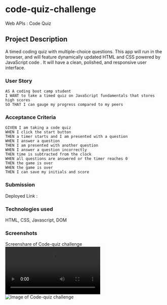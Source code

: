 # code-quiz-challenge
Web APIs : Code Quiz

## Project Description

A timed coding quiz with multiple-choice questions. This app will run in the browser, and will feature dynamically updated HTML and CSS powered by JavaScript code . It will have a clean, polished, and responsive user interface.

### User Story
```
AS A coding boot camp student
I WANT to take a timed quiz on JavaScript fundamentals that stores high scores
SO THAT I can gauge my progress compared to my peers

```

### Acceptance Criteria
```
GIVEN I am taking a code quiz
WHEN I click the start button
THEN a timer starts and I am presented with a question
WHEN I answer a question
THEN I am presented with another question
WHEN I answer a question incorrectly
THEN time is subtracted from the clock
WHEN all questions are answered or the timer reaches 0
THEN the game is over
WHEN the game is over
THEN I can save my initials and score
```
### Submission
Deployed Link :

### Technologies used
HTML, CSS, Javascript, DOM

### Screenshots
Screenshare of Code-quiz challenge
![video of Code-quiz](./assets/Password%20Generator%20-%20Google%20Chrome%202023-01-10%2016-36-53.mp4)
![Image of Code-quiz challenge](./assets/Password-generator.PNG)


